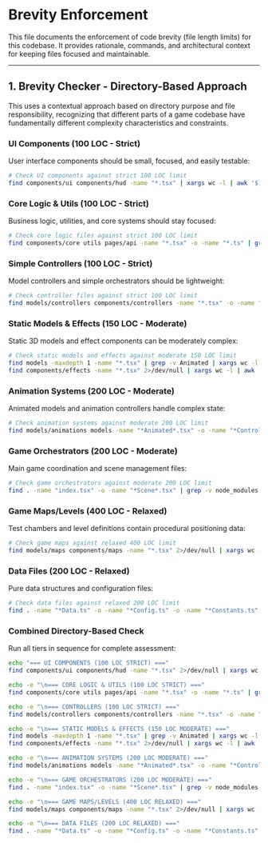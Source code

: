 # Brevity Enforcement

This file documents the enforcement of code brevity (file length limits) for this codebase. It provides rationale, commands, and architectural context for keeping files focused and maintainable.

---

## 1. Brevity Checker - Directory-Based Approach

This uses a contextual approach based on directory purpose and file responsibility, recognizing that different parts of a game codebase have fundamentally different complexity characteristics and constraints.

### UI Components (100 LOC - Strict)

User interface components should be small, focused, and easily testable:

```bash
# Check UI components against strict 100 LOC limit
find components/ui components/hud -name "*.tsx" | xargs wc -l | awk '$1 > 100 { printf "%4d lines (%3d over limit): %s\n", $1, $1-100, $2 }' | sort -nr
```

### Core Logic & Utils (100 LOC - Strict)

Business logic, utilities, and core systems should stay focused:

```bash
# Check core logic files against strict 100 LOC limit
find components/core utils pages/api -name "*.tsx" -o -name "*.ts" | grep -v data | xargs wc -l | awk '$1 > 100 { printf "%4d lines (%3d over limit): %s\n", $1, $1-100, $2 }' | sort -nr
```

### Simple Controllers (100 LOC - Strict)

Model controllers and simple orchestrators should be lightweight:

```bash
# Check controller files against strict 100 LOC limit
find models/controllers components/controllers -name "*.tsx" -o -name "*.ts" 2>/dev/null | xargs wc -l | awk '$1 > 100 { printf "%4d lines (%3d over limit): %s\n", $1, $1-100, $2 }' | sort -nr
```

### Static Models & Effects (150 LOC - Moderate)

Static 3D models and effect components can be moderately complex:

```bash
# Check static models and effects against moderate 150 LOC limit
find models -maxdepth 1 -name "*.tsx" | grep -v Animated | xargs wc -l | awk '$1 > 150 { printf "%4d lines (%3d over 150 limit): %s\n", $1, $1-150, $2 }' | sort -nr
find components/effects -name "*.tsx" 2>/dev/null | xargs wc -l | awk '$1 > 150 { printf "%4d lines (%3d over 150 limit): %s\n", $1, $1-150, $2 }' | sort -nr
```

### Animation Systems (200 LOC - Moderate)

Animated models and animation controllers handle complex state:

```bash
# Check animation systems against moderate 200 LOC limit
find models/animations models -name "*Animated*.tsx" -o -name "*Controller*.ts" -o -name "*Library*.ts" 2>/dev/null | xargs wc -l | awk '$1 > 200 { printf "%4d lines (%3d over 200 limit): %s\n", $1, $1-200, $2 }' | sort -nr
```

### Game Orchestrators (200 LOC - Moderate)

Main game coordination and scene management files:

```bash
# Check game orchestrators against moderate 200 LOC limit
find . -name "index.tsx" -o -name "*Scene*.tsx" | grep -v node_modules | xargs wc -l | awk '$1 > 200 { printf "%4d lines (%3d over 200 limit): %s\n", $1, $1-200, $2 }' | sort -nr
```

### Game Maps/Levels (400 LOC - Relaxed)

Test chambers and level definitions contain procedural positioning data:

```bash
# Check game maps against relaxed 400 LOC limit
find models/maps components/maps -name "*.tsx" 2>/dev/null | xargs wc -l | awk '$1 > 400 { printf "%4d lines (%3d over 400 limit): %s\n", $1, $1-400, $2 }' | sort -nr
```

### Data Files (200 LOC - Relaxed)

Pure data structures and configuration files:

```bash
# Check data files against relaxed 200 LOC limit
find . -name "*Data.ts" -o -name "*Config.ts" -o -name "*Constants.ts" -o -name "*data*.ts" | grep -v node_modules | xargs wc -l | awk '$1 > 200 { printf "%4d lines (%3d over 200 limit): %s\n", $1, $1-200, $2 }' | sort -nr
```

### Combined Directory-Based Check

Run all tiers in sequence for complete assessment:

```bash
echo "=== UI COMPONENTS (100 LOC STRICT) ==="
find components/ui components/hud -name "*.tsx" 2>/dev/null | xargs wc -l | awk '$1 > 100 { printf "%4d lines (%3d over limit): %s\n", $1, $1-100, $2 }' | sort -nr

echo -e "\n=== CORE LOGIC & UTILS (100 LOC STRICT) ==="
find components/core utils pages/api -name "*.tsx" -o -name "*.ts" | grep -v data | xargs wc -l | awk '$1 > 100 { printf "%4d lines (%3d over limit): %s\n", $1, $1-100, $2 }' | sort -nr

echo -e "\n=== CONTROLLERS (100 LOC STRICT) ==="
find models/controllers components/controllers -name "*.tsx" -o -name "*.ts" 2>/dev/null | xargs wc -l | awk '$1 > 100 { printf "%4d lines (%3d over limit): %s\n", $1, $1-100, $2 }' | sort -nr

echo -e "\n=== STATIC MODELS & EFFECTS (150 LOC MODERATE) ==="
find models -maxdepth 1 -name "*.tsx" | grep -v Animated | xargs wc -l | awk '$1 > 150 { printf "%4d lines (%3d over 150 limit): %s\n", $1, $1-150, $2 }' | sort -nr
find components/effects -name "*.tsx" 2>/dev/null | xargs wc -l | awk '$1 > 150 { printf "%4d lines (%3d over 150 limit): %s\n", $1, $1-150, $2 }' | sort -nr

echo -e "\n=== ANIMATION SYSTEMS (200 LOC MODERATE) ==="
find models/animations models -name "*Animated*.tsx" -o -name "*Controller*.ts" -o -name "*Library*.ts" 2>/dev/null | xargs wc -l | awk '$1 > 200 { printf "%4d lines (%3d over 200 limit): %s\n", $1, $1-200, $2 }' | sort -nr

echo -e "\n=== GAME ORCHESTRATORS (200 LOC MODERATE) ==="
find . -name "index.tsx" -o -name "*Scene*.tsx" | grep -v node_modules | xargs wc -l | awk '$1 > 200 { printf "%4d lines (%3d over 200 limit): %s\n", $1, $1-200, $2 }' | sort -nr

echo -e "\n=== GAME MAPS/LEVELS (400 LOC RELAXED) ==="
find models/maps components/maps -name "*.tsx" 2>/dev/null | xargs wc -l | awk '$1 > 400 { printf "%4d lines (%3d over 400 limit): %s\n", $1, $1-400, $2 }' | sort -nr

echo -e "\n=== DATA FILES (200 LOC RELAXED) ==="
find . -name "*Data.ts" -o -name "*Config.ts" -o -name "*Constants.ts" -o -name "*data*.ts" | grep -v node_modules | xargs wc -l | awk '$1 > 200 { printf "%4d lines (%3d over 200 limit): %s\n", $1, $1-200, $2 }' | sort -nr
```
